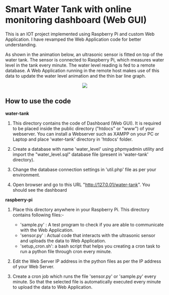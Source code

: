 # Smart Water Tank with online monitoring dashboard (Web GUI)


This is an IOT project implemented using Raspberry Pi and custom Web Application. I have revamped the Web Application code for better understanding.

As shown in the animation below, an ultrasonic sensor is fitted on top of the water tank. The sensor is connected to Raspberry Pi, which measures water level in the tank every minute. The water level reading is fed to a remote database. A Web Application running in the remote host makes use of this data to update the water level animation and the thin bar line graph.

<p align="center">
   <img src="https://helloworld.co.in/main/images/watertank_overview.gif">
</p>

## How to use the code

**water-tank**
1. This directory contains the code of Dashboard (Web GUI). It is required to be placed inside the public directory ("htdocs" or "www") of your webserver.
You can install a Webserver such as XAMPP on your PC or Laptop and place 'water-tank' directory in 'htdocs' folder.<br>

2. Create a database with name 'water_level' using phpmyadmin utility and import the "water_level.sql" database file (present in 'water-tank' directory). <br>

3. Change the database connection settings in 'util.php' file as per your environment.<br> 

4. Open browser and go to this URL "http://127.0.01/water-tank". You should see the dashboard<br>

**raspberry-pi**

1. Place this directory anywhere in your Raspberry Pi. This directory contains following files:-

   - 'sample.py' : A test program to check if you are able to communicate with the Web Application.
   - 'sensor.py' : Actual code that interacts with the ultrasonic sensor and uploads the data to Web Application. 
   - 'setup_cron.sh': a bash script that helps you creating a cron task to run a python file through cron every minute.
   

2. Edit the Web Server IP address in the python files as per the IP address of your Web Server.<br>

3. Create a cron job which runs the file 'sensor.py' or 'sample.py' every minute. So that the selected file is automatically executed every minute to upload the data to Web Application.<br>

